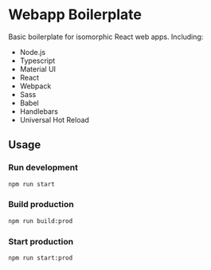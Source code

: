 # Webapp Boilerplate

Basic boilerplate for isomorphic React web apps. Including:
- Node.js
- Typescript
- Material UI
- React
- Webpack
- Sass
- Babel
- Handlebars
- Universal Hot Reload

## Usage

### Run development

```bash
npm run start
```

### Build production

```bash
npm run build:prod
```

### Start production

```bash
npm run start:prod
```
